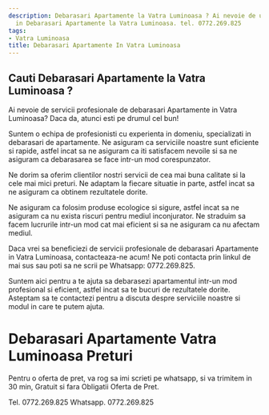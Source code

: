 ```yaml
---
description: Debarasari Apartamente la Vatra Luminoasa ? Ai nevoie de un profesionist
  in Debarasari Apartamente la Vatra Luminoasa. tel. 0772.269.825
tags:
- Vatra Luminoasa
title: Debarasari Apartamente In Vatra Luminoasa
---
```



## Cauti Debarasari Apartamente la Vatra Luminoasa ?

Ai nevoie de servicii profesionale de debarasari Apartamente in Vatra Luminoasa? Daca da, atunci esti pe drumul cel bun! 

Suntem o echipa de profesionisti cu experienta in domeniu, specializati in debarasari de apartamente. Ne asiguram ca serviciile noastre sunt eficiente si rapide, astfel incat sa ne asiguram ca iti satisfacem nevoile si sa ne asiguram ca debarasarea se face intr-un mod corespunzator. 

Ne dorim sa oferim clientilor nostri servicii de cea mai buna calitate si la cele mai mici preturi. Ne adaptam la fiecare situatie in parte, astfel incat sa ne asiguram ca obtinem rezultatele dorite. 

Ne asiguram ca folosim produse ecologice si sigure, astfel incat sa ne asiguram ca nu exista riscuri pentru mediul inconjurator. Ne straduim sa facem lucrurile intr-un mod cat mai eficient si sa ne asiguram ca nu afectam mediul. 

Daca vrei sa beneficiezi de servicii profesionale de debarasari Apartamente in Vatra Luminoasa, contacteaza-ne acum! Ne poti contacta prin linkul de mai sus sau poti sa ne scrii pe Whatsapp: 0772.269.825. 

Suntem aici pentru a te ajuta sa debarasezi apartamentul intr-un mod profesional si eficient, astfel incat sa te bucuri de rezultatele dorite. Asteptam sa te contactezi pentru a discuta despre serviciile noastre si modul in care te putem ajuta.

# Debarasari Apartamente Vatra Luminoasa Preturi
Pentru o oferta de pret, va rog sa imi scrieti pe whatsapp, si va trimitem in 30 min, Gratuit si fara Obligatii Oferta de Pret.

Tel. 0772.269.825
Whatsapp. 0772.269.825